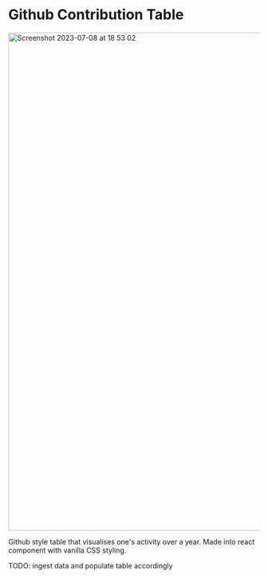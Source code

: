 # Github Contribution Table
<img width="998" alt="Screenshot 2023-07-08 at 18 53 02" src="https://github.com/SayYoungMan/github-contribution-table/assets/3970356/31036c85-9fd2-4cfe-b170-955d93a69d09">

Github style table that visualises one's activity over a year.
Made into react component with vanilla CSS styling.

TODO: ingest data and populate table accordingly

